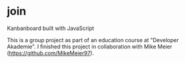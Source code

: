 # join

Kanbanboard built with JavaScript

This is a group project as part of an education course at "Developer Akademie".
I finished this project in collaboration with Mike Meier (https://github.com/MikeMeier97).
